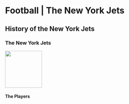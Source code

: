 # Football | The New York Jets

## History of the New York Jets
<p></p>


### The New York Jets
<img src="https://static.clubs.nfl.com/image/private/t_editorial_landscape_12_desktop/jets/ogsbm75urovqnqre53l1" width=120>


#### The Players

